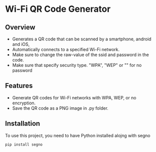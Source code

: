 # Wi-Fi QR Code Generator

## Overview
- Generates a QR code that can be scanned by a smartphone, android and iOS,
- Automatically connects to a specified Wi-Fi network. 
- Make sure to change the raw-value of the ssid and password in the code.
- Make sure that specify security type. "WPA", "WEP" or "" for no password

## Features
- Generate QR codes for Wi-Fi networks with WPA, WEP, or no encryption.
- Save the QR code as a PNG image in .py folder.

## Installation
To use this project, you need to have Python installed alojng with segno

```bash
pip install segno

